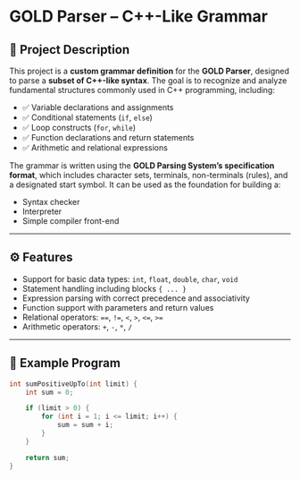 # GOLD Parser – C++-Like Grammar

## 📘 Project Description

This project is a **custom grammar definition** for the **GOLD Parser**, designed to parse a **subset of C++-like syntax**. The goal is to recognize and analyze fundamental structures commonly used in C++ programming, including:

- ✅ Variable declarations and assignments  
- ✅ Conditional statements (`if`, `else`)  
- ✅ Loop constructs (`for`, `while`)  
- ✅ Function declarations and return statements  
- ✅ Arithmetic and relational expressions  

The grammar is written using the **GOLD Parsing System’s specification format**, which includes character sets, terminals, non-terminals (rules), and a designated start symbol. It can be used as the foundation for building a:

- Syntax checker  
- Interpreter  
- Simple compiler front-end  

---

## ⚙️ Features

- Support for basic data types: `int`, `float`, `double`, `char`, `void`
- Statement handling including blocks `{ ... }`
- Expression parsing with correct precedence and associativity
- Function support with parameters and return values
- Relational operators: `==`, `!=`, `<`, `>`, `<=`, `>=`
- Arithmetic operators: `+`, `-`, `*`, `/`

---

## 🧪 Example Program

```cpp
int sumPositiveUpTo(int limit) {
    int sum = 0;

    if (limit > 0) {
        for (int i = 1; i <= limit; i++) {
            sum = sum + i;
        }
    }

    return sum;
}
